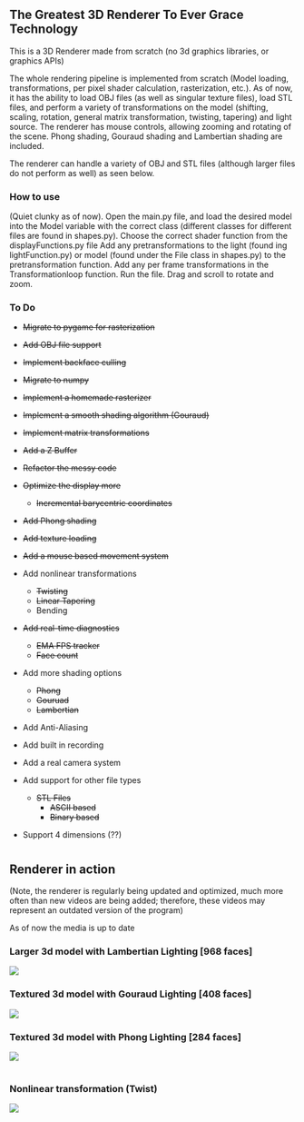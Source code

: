## The Greatest 3D Renderer To Ever Grace Technology ##
This is a 3D Renderer made from scratch (no 3d graphics libraries, or graphics APIs)

The whole rendering pipeline is implemented from scratch (Model loading, transformations, per pixel shader calculation, rasterization, etc.). 
As of now, it has the ability to load OBJ files (as well as singular texture files), load STL files, and perform a variety of transformations on the model (shifting, scaling, rotation, general matrix transformation, twisting, tapering) and light source. 
The renderer has mouse controls, allowing zooming and rotating of the scene. Phong shading, Gouraud shading and Lambertian shading are included. 

The renderer can handle a variety of OBJ and STL files (although larger files do not perform as well) as seen below.

### How to use ###

(Quiet clunky as of now). 
Open the main.py file, and load the desired model into the Model variable with the correct class (different classes for different files are found in shapes.py). 
Choose the correct shader function from the displayFunctions.py file
Add any pretransformations to the light (found ing lightFunction.py) or model (found under the File class in shapes.py) to the pretransformation function. 
Add any per frame transformations in the Transformationloop function. 
Run the file. 
Drag and scroll to rotate and zoom.

### To Do ###

* ~~Migrate to pygame for rasterization~~

* ~~Add OBJ file support~~

* ~~Implement backface culling~~

* ~~Migrate to numpy~~

* ~~Implement a homemade rasterizer~~

* ~~Implement a smooth shading algorithm (Gouraud)~~

* ~~Implement matrix transformations~~

* ~~Add a Z Buffer~~

* ~~Refactor the messy code~~

* ~~Optimize the display more~~
  * ~~Incremental barycentric coordinates~~ 

* ~~Add Phong shading~~

* ~~Add texture loading~~

* ~~Add a mouse based movement system~~

* Add nonlinear transformations
  * ~~Twisting~~
  * ~~Linear Tapering~~
  * Bending

* ~~Add real-time diagnostics~~
  * ~~EMA FPS tracker~~
  * ~~Face count~~

* Add more shading options
  * ~~Phong~~
  * ~~Gouruad~~
  * ~~Lambertian~~ 

* Add Anti-Aliasing

* Add built in recording

* Add a real camera system

* Add support for other file types
  * ~~STL Files~~
    * ~~ASCII based~~
    * ~~Binary based~~

* Support 4 dimensions (??)
# #
## Renderer in action ##
(Note, the renderer is regularly being updated and optimized, much more often than new videos are being added; therefore, these videos may represent an outdated version of the program)

As of now the media is up to date

### Larger 3d model with Lambertian Lighting \[968 faces\] ###
![](https://github.com/hdsjejgh/3dRenderer/blob/399d2f5bbcde72472cc075782027dcf5e0127442/media/lamb.gif)
### Textured 3d model with Gouraud Lighting \[408 faces\] ###
![](https://github.com/hdsjejgh/3dRenderer/blob/399d2f5bbcde72472cc075782027dcf5e0127442/media/gouraudtexture.gif)
### Textured 3d model with Phong Lighting \[284 faces\] ###
![](https://github.com/hdsjejgh/3dRenderer/blob/399d2f5bbcde72472cc075782027dcf5e0127442/media/phongtextured.gif)

# #
### Nonlinear transformation (Twist) ###
![](https://github.com/hdsjejgh/3dRenderer/blob/399d2f5bbcde72472cc075782027dcf5e0127442/media/twist.gif)

